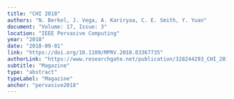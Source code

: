 ```yaml
---
title: "CHI 2018"
authors: "N. Berkel, J. Vega, A. Kariryaa, C. E. Smith, Y. Yuan"
document: "Volume: 17, Issue: 3"
location: "IEEE Pervasive Computing"
year: "2018"
date: "2018-09-01"
link: "https://doi.org/10.1109/MPRV.2018.03367735"
authorLink: "https://www.researchgate.net/publication/328244293_CHI_2018"
subtitle: "Magazine"
type: "abstract"
typeLabel: "Magazine"
anchor: "pervasive2018"
---
```

